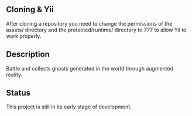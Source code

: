 ## Cloning & Yii

After cloning a repository you need to change the permissions of the assets/ directory and the protected/runtime/ directory to 777 to allow Yii to work properly.

## Description

Battle and collects ghosts generated in the world through augmented reality.

## Status

This project is still in its early stage of development.